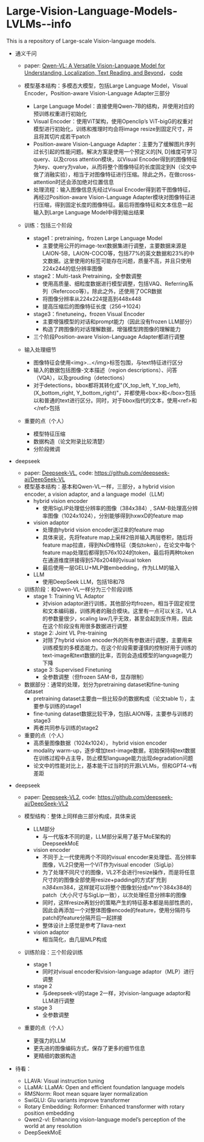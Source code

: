 # Large-Vision-Language-Models-LVLMs--info
This is a repository of Large-scale Vision-language models.

- 通义千问
  - paper: [Qwen-VL: A Versatile Vision-Language Model for Understanding, Localization, Text Reading, and Beyond](https://arxiv.org/abs/2308.12966)，  [code](https://github.com/QwenLM/Qwen-VL)
  - 模型基本结构：多模态大模型，包括Large Language Model，Visual Encoder，Position-aware Vision-Language Adapter三部分
    - Large Language Model：直接使用Qwen-7B的结构，并使用对应的预训练权重进行初始化
    - Visual Encoder：使用ViT架构，使用Openclip’s ViT-bigG的权重对模型进行初始化，训练和推理时均会将image resize到固定尺寸，并且将其切片成若干patch
    - Position-aware Vision-Language Adapter：主要为了缓解图片序列过长引起的性能问题。解决方案是使用一个预定义的\[N, D\]维度可学习query、以及cross attention模块，以Visual Encoder得到的图像特征为key、query为value，从而将整个图像特征的长度固定到N（论文中做了消融实验），相当于对图像特征进行压缩。除此之外，在做cross-attention时还会添加绝对位置信息
    - 处理流程：输入图像信息先经过Visual Encoder得到若干图像特征，再经过Position-aware Vision-Language Adapter模块对图像特征进行压缩，得到固定长度的图像特征。最后将图像特征和文本信息一起输入到Large Language Model中得到输出结果
      
  - 训练：包括三个阶段
    - stage1：pretraining，frozen Large Language Model
      - 主要使用公开的image-text数据集进行调整，主要数据来源是LAION-5B，LAION-COCO等，包括77%的英文数据和23%的中文数据。这里使用的标签可能存在问题，质量不高，并且只使用224x244的低分辨率图像
    - stage2：Multi-task Pretraining，全参数调整
      - 使用高质量、细粒度数据进行模型调整，包括VAQ、Referring系列（Refercoco等）。除此之外，还使用了OCR数据
      - 将图像分辨率从224x224提高到448x448
      - 提高压缩后的图像特征长度（256->1024）
    - stage3：finetuneing，frozen Visual Encoder
      - 主要增强模型的对话和prompt能力（因此没有frozen LLM部分）
      - 构造了跨图像的对话理解数据，增强模型跨图像的理解能力
    - 三个阶段Position-aware Vision-Language Adapter都进行调整

  - 输入处理细节
    - 图像特征会使用\<img\>...\</img\>标签包围，与text特征进行区分
    - 输入的数据包括图像-文本描述（region descriptions）、问答（VQA），以及grouding（detections）
    - 对于detections，bbox都将其转化成"(X_top_left, Y_top_left),(X_bottom_right, Y_bottom_right)"，并都使用\<box\>和\</box\>包括以和普通的text进行区分。同时，对于bbox指代的文本，使用\<ref\>和\</ref\>包括
   
  - 重要的点（个人）
    - 模型特征压缩
    - 数据构造（论文附录比较清楚）
    - 分阶段微调

- deepseek
  - paper: [Deepseek-VL](https://arxiv.org/abs/2403.05525), code: https://github.com/deepseek-ai/DeepSeek-VL
  - 模型基本结构：基本和Qwen-VL一样，三部分，a hybrid vision encoder, a vision adaptor, and a language model（LLM）
    - hybrid vision encoder
      - 使用SigLIP处理低分辨率的图像（384x384）, SAM-B处理高分辨率图像（1024x1024），分别能够得到hxwxD的feature map
    - vision adaptor
      - 处理由hybrid vision encoder送过来的feature map
      - 具体来说，先将feature map上采样2倍并输入两层卷积，随后将feature map拉直，得到NxD维特征（类似token），在论文中每个feature map处理后都得到576x1024的token，最后将两种token在通道维度拼接得到576x2048的visual token
      - 最后使用一层GELU+MLP做embedding，作为LLM的输入
    - LLM
      - 使用DeepSeek LLM，包括1B和7B
  - 训练阶段：和Qwen-VL一样分为三个阶段训练
    - stage 1: Training VL Adaptor
      - 对vision adaptor进行训练，其他部分均frozen，相当于固定视觉和文本编码器，训练两者的融合模块。这里有一点可以关注，VLA的参数量很少，scaling law几乎无效，甚至会起到反作用，因此在这个阶段没有用很多数据进行调整
    - stage 2: Joint VL Pre-training
      - 对除了hybrid vision encoder外的所有参数进行调整，主要用来训练模型的多模态能力。在这个阶段需要谨慎的控制好用于训练的text-image和text数据的比率，否则会造成模型的language能力下降
    - stage 3: Supervised Finetuning
      - 全参数调整（但frozen SAM-B，显存限制）
  - 数据部分：通常的处理，划分为pretraining dataset和fine-tuning dataset
    - pretraining dataset主要由一些比较杂的数据构成（论文table 1），主要参与训练的stage1
    - fine-tuning dataset数据比较干净，包括LAION等，主要参与训练的stage3
    - 两者共同参与训练的stage2
  - 重要的点（个人）
    - 高质量图像数据（1024x1024）， hybrid vision encoder
    - modality warm-up，逐步增加text-image数据，初始保持纯text数据在训练过程中占主导，防止模型language能力出现degradation问题
    - 论文中的性能对比上，基本能干过当时的开源LVLMs，但和GPT4-v有差距

- deepseek
  - paper: [Deepseek-VL2](https://arxiv.org/abs/2412.10302), code: https://github.com/deepseek-ai/DeepSeek-VL2
  - 模型结构：整体上同样由三部分构成，具体来说
    - LLM部分
      - 与一代版本不同的是，LLM部分采用了基于MoE架构的DeepseekMoE
    - vision encoder
      - 不同于上一代使用两个不同的visual encoder来处理低、高分辨率图像，VL2只使用一个ViT作为visual encoder（SigLip）
      - 为了处理不同尺寸的图像，VL2不会进行resize操作，而是将任意尺寸的的图像全部使用resize+padding的方式扩充到n*384xm*384，这样就可以将整个图像划分成n*m个384x384的patch（大小尺寸与SigLip一致），以次处理任意分辨率的图像
      - 同时，这样resize再划分的策略产生的特征基本都是局部性质的，因此会再添加一个对整体图像encode的feature，使用分隔符与patch的feature分隔开后一起拼接
      - 整体设计上感觉是参考了llava-next
    - vision adaptor
      - 相当简化，由几层MLP构成
  - 训练阶段：三个阶段训练
    - stage 1
      - 同时对visual encoder和vision-language adaptor（MLP）进行调整
    - stage 2
      - 与deepseek-vl的stage 2一样，对vision-language adaptor和LLM进行调整
    - stage 3
      - 全参数调整
    
  - 重要的点（个人）
    - 更强力的LLM
    - 更先进的图像编码方式，保存了更多的细节信息
    - 更精细的数据构造



- 待看：
  - LLAVA: Visual instruction tuning
  - LLaMA: LLaMA: Open and efficient foundation language models
  - RMSNorm: Root mean square layer normalization
  - SwiGLU: Glu variants improve transformer
  - Rotary Embedding: Roformer: Enhanced transformer with rotary position embedding
  - Qwen2-vl: Enhancing vision-language model’s perception of the world at any resolution
  - DeepSeekMoE
  
